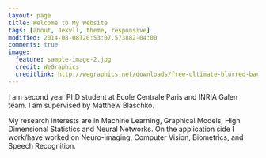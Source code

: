 ```yaml
---
layout: page
title: Welcome to My Website
tags: [about, Jekyll, theme, responsive]
modified: 2014-08-08T20:53:07.573882-04:00
comments: true
image:
  feature: sample-image-2.jpg
  credit: WeGraphics
  creditlink: http://wegraphics.net/downloads/free-ultimate-blurred-background-pack/
---
```


I am second year PhD student at Ecole Centrale Paris and INRIA Galen team. I am supervised by Matthew Blaschko.

My research interests are in Machine Learning, Graphical Models, High Dimensional Statistics and Neural Networks. On the application side I work/have worked on Neuro-imaging, Computer Vision, Biometrics, and Speech Recognition.  


